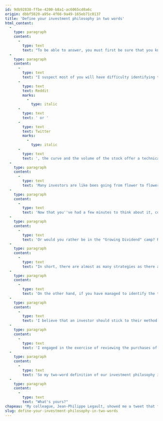 ```yaml
---
id: 9db92838-ffbe-4200-b8a1-ac6065cd8a6c
origin: dbbf5820-a95e-4f66-9a49-165eb71c0137
title: 'Define your investment philosophy in two words'
html_content:
  -
    type: paragraph
    content:
      -
        type: text
        text: "To be able to answer, you must first be sure that you know your investment strategy. Think about the securities purchases you've made in the past 12 months. What is the common strategy for each of these purchases? Now analyze the stocks that are in your portfolio right now – is there an underlying strategy behind all your stocks?"
  -
    type: paragraph
    content:
      -
        type: text
        text: "I suspect most of you will have difficulty identifying this underlying strategy. Having analyzed dozens of individual stock portfolios over the years, I've found that in most cases, investors buy stocks without a real underlying strategy. Any reason is good to buy a security – we believe in the potential of electrification of transport, our brother-in-law has made a lot of money with a stock, and he recommends us to buy it, a favourable article has appeared regarding the security in the financial newspaper, we heard about the stock on "
      -
        type: text
        text: Reddit
        marks:
          -
            type: italic
      -
        type: text
        text: ' or '
      -
        type: text
        text: Twitter
        marks:
          -
            type: italic
      -
        type: text
        text: ', the curve and the volume of the stock offer a technical buy signal, etc.'
  -
    type: paragraph
    content:
      -
        type: text
        text: 'Many investors are like bees going from flower to flower looking for the one that will allow them to make money quickly. Perhaps they will find success in the short term (although I doubt for the long term), but they will inevitably end up with a portfolio scattered all over the place, with no underlying strategy.'
  -
    type: paragraph
    content:
      -
        type: text
        text: 'Now that you''ve had a few minutes to think about it, could you define your investment strategy in two words? To make the exercise easier, it is permissible to use terms such as "Deep Value", an investment strategy recognized, but which in my opinion has been largely neglected for several years.'
  -
    type: paragraph
    content:
      -
        type: text
        text: 'Or would you rather be in the "Growing Dividend" camp? Rapid growth? Growth Disrupters? High barriers? Special situations? IPOs? Favourable momentum?'
  -
    type: paragraph
    content:
      -
        type: text
        text: "In short, there are almost as many strategies as there are investors. What matters is where you stand. If you can't pick one or two strategies that match all the security purchases you've made in the past year, then you don't have a real strategy. You browse all the flowers in the neighborhood, without distinguishing between the vast possibilities available to you."
  -
    type: paragraph
    content:
      -
        type: text
        text: 'On the other hand, if you have managed to identify the two words that define your investment philosophy well, you may have seen an evolution in this strategy over the past few years. Perhaps you have gradually moved from "day-trading" to "growing dividend"? Or vice versa?'
  -
    type: paragraph
    content:
      -
        type: text
        text: 'I believe that an investor should stick to their method of investing. The worst thing you can do is change your strategy with the weather – my father called these investors "weathervanes" in his book La Bourse ou La Vie. That said, an evolution in one’s philosophy over the years is normal, especially if it is the result of lessons learned.'
  -
    type: paragraph
    content:
      -
        type: text
        text: 'I engaged in the exercise of reviewing the purchases of new securities that we have made in our privately managed portfolios over the past two years (since we do few transactions, 12 months was too small a sample). We have acquired four new securities since the start of 2020. In each case, I find that we were confident that we had acquired a stock of a great quality company at a price that we considered reasonable. When I examine all 30 securities in our private management portfolio, I come to the same conclusion.'
  -
    type: paragraph
    content:
      -
        type: text
        text: 'So my two-word definition of our investment philosophy is "Affordable Quality". Although we have always favoured quality companies in our investments, I see that the aspect of quality has taken an increasingly important place in recent years.'
  -
    type: paragraph
    content:
      -
        type: text
        text: "What's yours?"
chapeau: 'My colleague, Jean-Philippe Legault, showed me a tweet that forced me to think: "Describe your investment strategy in two words". Can you answer the question?'
slug: define-your-investment-philosophy-in-two-words
---
```

